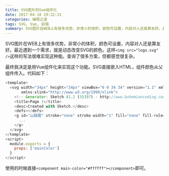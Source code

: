 ```yaml
---
title: SVG图片的Vue组件化
date: 2017-04-18 19:32:31
categories: 编程之道
tags: SVG, Vue, 前端
summary: SVG图片在WEB上有很多优势，非常小的体积，颜色可设置，内容对人还是算友好。最近遇到一个需求，就是动态改变SVG的颜色。
---
```


SVG图片在WEB上有很多优势，非常小的体积，颜色可设置，内容对人还是算友好。最近遇到一个需求，就是动态改变SVG的颜色。这样`<img src="logo.svg" />`这样的写法很难实现这种能。查询了很多方案，但都感觉很复杂。

最终我决定是用Vue组件化来实现这个功能。SVG直接嵌入HTML，组件颜色从父组件传入。代码如下：

```javascript
<template>
  <svg width="34px" height="34px" viewBox="0 0 34 34" version="1.1" xmlns="http://www.w3.org/2000/svg"
       xmlns:xlink="http://www.w3.org/1999/xlink">
    <!-- Generator: Sketch 41.2 (35397) - http://www.bohemiancoding.com/sketch -->
    <title>Page 1</title>
    <desc>Created with Sketch.</desc>
    <defs></defs>
    <g id="山脉圈" stroke="none" stroke-width="1" fill="none" fill-rule="evenodd">
      ...
    </g>
  </svg>
</template>
<script>
  module.exports = {
    props: ['mainColor']
  }
</script>
```

使用的时候直接`<component main-color="#ffffff"></component>`即可。
